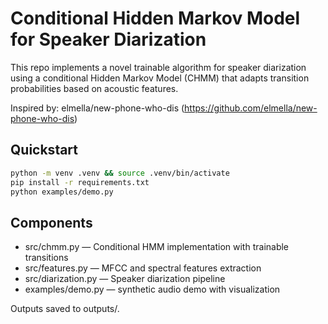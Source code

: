 # Conditional Hidden Markov Model for Speaker Diarization

This repo implements a novel trainable algorithm for speaker diarization using a conditional Hidden Markov Model (CHMM) that adapts transition probabilities based on acoustic features.

Inspired by: elmella/new-phone-who-dis (https://github.com/elmella/new-phone-who-dis)

## Quickstart
```bash
python -m venv .venv && source .venv/bin/activate
pip install -r requirements.txt
python examples/demo.py
```

## Components
- src/chmm.py — Conditional HMM implementation with trainable transitions
- src/features.py — MFCC and spectral features extraction
- src/diarization.py — Speaker diarization pipeline
- examples/demo.py — synthetic audio demo with visualization

Outputs saved to outputs/.
